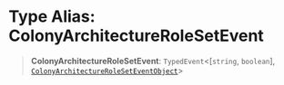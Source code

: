 # Type Alias: ColonyArchitectureRoleSetEvent

> **ColonyArchitectureRoleSetEvent**: `TypedEvent`\<\[`string`, `boolean`\], [`ColonyArchitectureRoleSetEventObject`](../interfaces/ColonyArchitectureRoleSetEventObject.md)\>

